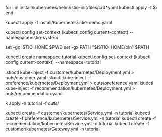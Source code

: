 for i in install/kubernetes/helm/istio-init/files/crd*yaml
      kubectl apply -f $i
end

kubectl apply -f install/kubernetes/istio-demo.yaml

kubectl config set-context (kubectl config current-context) --namespace=istio-system

set -gx ISTIO_HOME $PWD
set -gx PATH "$ISTIO_HOME/bin" $PATH

kubectl create namespace tutorial
kubectl config set-context (kubectl config current-context) --namespace=tutorial

istioctl kube-inject -f customer/kubernetes/Deployment.yml > outs/customer.yaml
istioctl kube-inject -f preference/kubernetes/Deployment.yml > outs/preference.yaml
istioctl kube-inject -f recommendation/kubernetes/Deployment.yml > outs/recommendation.yaml

k apply -n tutorial -f outs/

kubectl create -f customer/kubernetes/Service.yml -n tutorial
kubectl create -f preference/kubernetes/Service.yml -n tutorial
kubectl create -f recommendation/kubernetes/Service.yml -n tutorial
kubectl create -f customer/kubernetes/Gateway.yml -n tutorial
